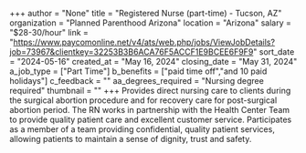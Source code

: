 +++
author = "None"
title = "Registered Nurse (part-time) - Tucson, AZ"
organization = "Planned Parenthood Arizona"
location = "Arizona"
salary = "$28-30/hour"
link = "https://www.paycomonline.net/v4/ats/web.php/jobs/ViewJobDetails?job=73967&clientkey=32253B3B6ACA76F5ACCF1E9BCEE6F9F9"
sort_date = "2024-05-16"
created_at = "May 16, 2024"
closing_date = "May 31, 2024"
a_job_type = ["Part Time"]
b_benefits = ["paid time off","and 10 paid holidays"]
c_feedback = ""
aa_degrees_required = "Nursing degree required"
thumbnail = ""
+++
Provides direct nursing care to clients during the surgical abortion procedure and for recovery care for post-surgical abortion period. The RN works in partnership with the Health Center Team to provide quality patient care and excellent customer service. Participates as a member of a team providing confidential, quality patient services, allowing patients to maintain a sense of dignity, trust and safety. 
